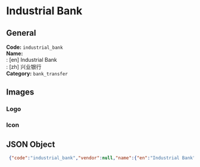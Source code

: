 # Industrial Bank 
## General 
**Code:** `industrial_bank`  
**Name:**  
:	[en] Industrial Bank  
:	[zh] 兴业银行  
**Category:** `bank_transfer`  
## Images 
### Logo 
### Icon 
## JSON Object 
```json
 {"code":"industrial_bank","vendor":null,"name":{"en":"Industrial Bank","zh":"\u5174\u4e1a\u94f6\u884c"},"description":null,"countries":null,"category":"bank_transfer"}```  
